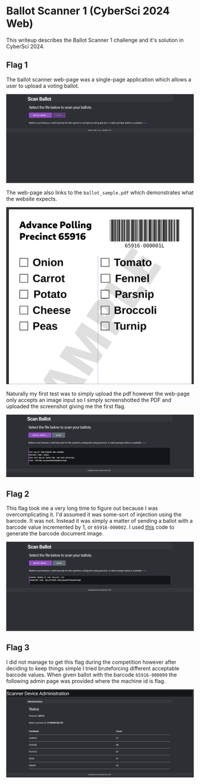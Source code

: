 # Ballot Scanner 1 (CyberSci 2024 Web)

This writeup describes the Ballot Scanner 1 challenge and it's solution in CyberSci 2024.

## Flag 1
The ballot scanner web-page was a single-page application which allows a user to upload a voting ballot. 

![image of ballot scanner page](assets/BallotScanner_base.png)

The web-page also links to the `ballot_sample.pdf` which demonstrates what the website expects. 

![Sample Ballot](assets/ballot_sample.png)

Naturally my first test was to simply upload the pdf however the web-page only accepts an image input so I simply screenshotted the PDF and uploaded the screenshot giving me the first flag.

![First Flag Page](assets/flag_1.png)

## Flag 2
This flag took me a very long time to figure out because I was overcomplicating it. I'd assumed it was some-sort of injection using the barcode. It was not. Instead it was simply a matter of sending a ballot with a barcode value incremented by 1, or `65916-000002`. I used [this](assets/barcode_gen.py) code to generate the barcode document image.

![flag 2 screenshot](assets/flag_2.png)

## Flag 3
I did not manage to get this flag during the competition however after deciding to keep things simple I tried bruteforcing different acceptable barcode values. When given ballot with the barcode `65916-000099` the following admin page was provided where the machine id is flag.

![flag 3 screenshot](assets/flag_3.png)